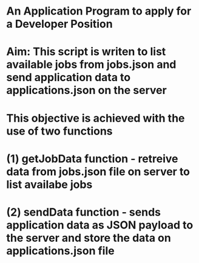 # An Application Program to apply for a Developer Position
# Aim: This script is writen to list available jobs from jobs.json and send application data to applications.json on the server
# This objective is achieved with the use of two functions
# (1) getJobData function - retreive data from jobs.json file on server to list availabe jobs 
# (2) sendData function - sends application data as JSON payload to the server and store the data on applications.json file 
